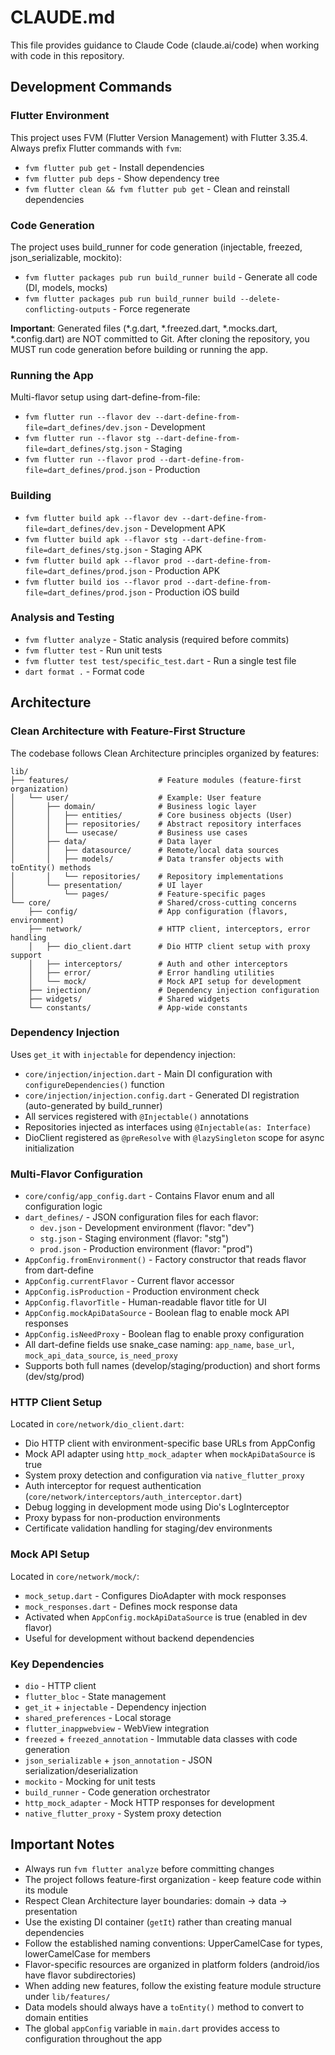 # CLAUDE.md

This file provides guidance to Claude Code (claude.ai/code) when working with code in this repository.

## Development Commands

### Flutter Environment
This project uses FVM (Flutter Version Management) with Flutter 3.35.4. Always prefix Flutter commands with `fvm`:

- `fvm flutter pub get` - Install dependencies
- `fvm flutter pub deps` - Show dependency tree
- `fvm flutter clean && fvm flutter pub get` - Clean and reinstall dependencies

### Code Generation
The project uses build_runner for code generation (injectable, freezed, json_serializable, mockito):
- `fvm flutter packages pub run build_runner build` - Generate all code (DI, models, mocks)
- `fvm flutter packages pub run build_runner build --delete-conflicting-outputs` - Force regenerate

**Important**: Generated files (*.g.dart, *.freezed.dart, *.mocks.dart, *.config.dart) are NOT committed to Git. After cloning the repository, you MUST run code generation before building or running the app.

### Running the App
Multi-flavor setup using dart-define-from-file:
- `fvm flutter run --flavor dev --dart-define-from-file=dart_defines/dev.json` - Development
- `fvm flutter run --flavor stg --dart-define-from-file=dart_defines/stg.json` - Staging
- `fvm flutter run --flavor prod --dart-define-from-file=dart_defines/prod.json` - Production

### Building
- `fvm flutter build apk --flavor dev --dart-define-from-file=dart_defines/dev.json` - Development APK
- `fvm flutter build apk --flavor stg --dart-define-from-file=dart_defines/stg.json` - Staging APK
- `fvm flutter build apk --flavor prod --dart-define-from-file=dart_defines/prod.json` - Production APK
- `fvm flutter build ios --flavor prod --dart-define-from-file=dart_defines/prod.json` - Production iOS build

### Analysis and Testing
- `fvm flutter analyze` - Static analysis (required before commits)
- `fvm flutter test` - Run unit tests
- `fvm flutter test test/specific_test.dart` - Run a single test file
- `dart format .` - Format code

## Architecture

### Clean Architecture with Feature-First Structure
The codebase follows Clean Architecture principles organized by features:

```
lib/
├── features/                    # Feature modules (feature-first organization)
│   └── user/                    # Example: User feature
│       ├── domain/              # Business logic layer
│       │   ├── entities/        # Core business objects (User)
│       │   ├── repositories/    # Abstract repository interfaces
│       │   └── usecase/         # Business use cases
│       ├── data/                # Data layer
│       │   ├── datasource/      # Remote/local data sources
│       │   ├── models/          # Data transfer objects with toEntity() methods
│       │   └── repositories/    # Repository implementations
│       └── presentation/        # UI layer
│           └── pages/           # Feature-specific pages
└── core/                        # Shared/cross-cutting concerns
    ├── config/                  # App configuration (flavors, environment)
    ├── network/                 # HTTP client, interceptors, error handling
    │   ├── dio_client.dart      # Dio HTTP client setup with proxy support
    │   ├── interceptors/        # Auth and other interceptors
    │   ├── error/               # Error handling utilities
    │   └── mock/                # Mock API setup for development
    ├── injection/               # Dependency injection configuration
    ├── widgets/                 # Shared widgets
    └── constants/               # App-wide constants
```

### Dependency Injection
Uses `get_it` with `injectable` for dependency injection:
- `core/injection/injection.dart` - Main DI configuration with `configureDependencies()` function
- `core/injection/injection.config.dart` - Generated DI registration (auto-generated by build_runner)
- All services registered with `@Injectable()` annotations
- Repositories injected as interfaces using `@Injectable(as: Interface)`
- DioClient registered as `@preResolve` with `@lazySingleton` scope for async initialization

### Multi-Flavor Configuration
- `core/config/app_config.dart` - Contains Flavor enum and all configuration logic
- `dart_defines/` - JSON configuration files for each flavor:
  - `dev.json` - Development environment (flavor: "dev")
  - `stg.json` - Staging environment (flavor: "stg")
  - `prod.json` - Production environment (flavor: "prod")
- `AppConfig.fromEnvironment()` - Factory constructor that reads flavor from dart-define
- `AppConfig.currentFlavor` - Current flavor accessor
- `AppConfig.isProduction` - Production environment check
- `AppConfig.flavorTitle` - Human-readable flavor title for UI
- `AppConfig.mockApiDataSource` - Boolean flag to enable mock API responses
- `AppConfig.isNeedProxy` - Boolean flag to enable proxy configuration
- All dart-define fields use snake_case naming: `app_name`, `base_url`, `mock_api_data_source`, `is_need_proxy`
- Supports both full names (develop/staging/production) and short forms (dev/stg/prod)

### HTTP Client Setup
Located in `core/network/dio_client.dart`:
- Dio HTTP client with environment-specific base URLs from AppConfig
- Mock API adapter using `http_mock_adapter` when `mockApiDataSource` is true
- System proxy detection and configuration via `native_flutter_proxy`
- Auth interceptor for request authentication (`core/network/interceptors/auth_interceptor.dart`)
- Debug logging in development mode using Dio's LogInterceptor
- Proxy bypass for non-production environments
- Certificate validation handling for staging/dev environments

### Mock API Setup
Located in `core/network/mock/`:
- `mock_setup.dart` - Configures DioAdapter with mock responses
- `mock_responses.dart` - Defines mock response data
- Activated when `AppConfig.mockApiDataSource` is true (enabled in dev flavor)
- Useful for development without backend dependencies

### Key Dependencies
- `dio` - HTTP client
- `flutter_bloc` - State management
- `get_it` + `injectable` - Dependency injection
- `shared_preferences` - Local storage
- `flutter_inappwebview` - WebView integration
- `freezed` + `freezed_annotation` - Immutable data classes with code generation
- `json_serializable` + `json_annotation` - JSON serialization/deserialization
- `mockito` - Mocking for unit tests
- `build_runner` - Code generation orchestrator
- `http_mock_adapter` - Mock HTTP responses for development
- `native_flutter_proxy` - System proxy detection

## Important Notes

- Always run `fvm flutter analyze` before committing changes
- The project follows feature-first organization - keep feature code within its module
- Respect Clean Architecture layer boundaries: domain → data → presentation
- Use the existing DI container (`getIt`) rather than creating manual dependencies
- Follow the established naming conventions: UpperCamelCase for types, lowerCamelCase for members
- Flavor-specific resources are organized in platform folders (android/ios have flavor subdirectories)
- When adding new features, follow the existing feature module structure under `lib/features/`
- Data models should always have a `toEntity()` method to convert to domain entities
- The global `appConfig` variable in `main.dart` provides access to configuration throughout the app